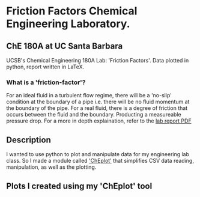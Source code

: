 # Friction Factors Chemical Engineering Laboratory. 
## ChE 180A at UC Santa Barbara
UCSB's Chemical Engineering 180A Lab: 'Friction Factors'. Data plotted in python, report written in LaTeX. 

### What is a 'friction-factor'?
For an ideal fluid in a turbulent flow regime, there will be a 'no-slip' condition at the boundary of a pipe i.e. there will be no fluid momentum at the boundary of the pipe. For a real fluid, there is a degree of friction that occurs between the fluid and the boundary. Producting a measureable pressure drop. For a more in depth explaination, refer to the [lab report PDF](https://github.com/wesleyZero/FrictionFactors_UCSB-ChE/blob/main/README_RESOURCES/FrictionFactors_FinalPaper.pdf) 



## Description
I wanted to use python to plot and manipulate data for my engineering lab class. So I made a module called ['ChEplot'](https://github.com/wesleyZero/FrictionFactors_UCSB-ChE/blob/main/ff_plot_generator/ChE.py) that simplifies CSV data reading, manipulation, as well as the plotting. 

## Plots I created using my 'ChEplot' tool


